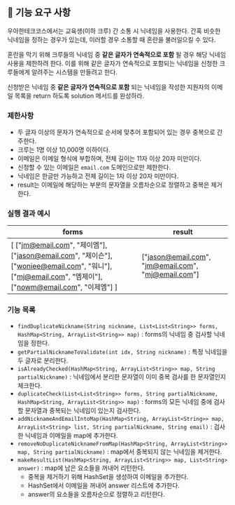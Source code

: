 ## 🚀 기능 요구 사항

우아한테크코스에서는 교육생(이하 크루) 간 소통 시 닉네임을 사용한다. 간혹 비슷한 닉네임을 정하는 경우가 있는데, 이러할 경우 소통할 때 혼란을 불러일으킬 수 있다.

혼란을 막기 위해 크루들의 닉네임 중 **같은 글자가 연속적으로 포함** 될 경우 해당 닉네임 사용을 제한하려 한다. 이를 위해 같은 글자가 연속적으로 포함되는 닉네임을 신청한 크루들에게 알려주는 시스템을 만들려고 한다.


신청받은 닉네임 중 **같은 글자가 연속적으로 포함** 되는 닉네임을 작성한 지원자의 이메일 목록을 return 하도록 solution 메서드를 완성하라.

### 제한사항

- 두 글자 이상의 문자가 연속적으로 순서에 맞추어 포함되어 있는 경우 중복으로 간주한다.
- 크루는 1명 이상 10,000명 이하이다.
- 이메일은 이메일 형식에 부합하며, 전체 길이는 11자 이상 20자 미만이다.
- 신청할 수 있는 이메일은 `email.com` 도메인으로만 제한한다.
- 닉네임은 한글만 가능하고 전체 길이는 1자 이상 20자 미만이다.
- result는 이메일에 해당하는 부분의 문자열을 오름차순으로 정렬하고 중복은 제거한다.

### 실행 결과 예시

| forms | result |
| --- | --- |
| [ ["jm@email.com", "제이엠"], ["jason@email.com", "제이슨"], ["woniee@email.com", "워니"], ["mj@email.com", "엠제이"], ["nowm@email.com", "이제엠"] ] | ["jason@email.com", "jm@email.com", "mj@email.com"] |


### 기능 목록
- `findDuplicateNickname(String nickname, List<List<String>> forms, HashMap<String, ArrayList<String>> map)` : forms의 닉네임 중 검사할 닉네임을 정한다.
- `getPartialNicknameToValidate(int idx, String nickname)` : 특정 닉네임을 두 글자로 분리한다.
- `isAlreadyChecked(HashMap<String, ArrayList<String>> map, String partialNickname)` : 닉네임에서 분리한 문자열이 이미 중복 검사를 한 문자열인지 체크한다.
- `duplicateCheck(List<List<String>> forms, String partialNickname, HashMap<String, ArrayList<String>> map)` : forms의 모든 닉네임 중에 검사할 문자열과 중복되는 닉네임이 있는지 검사한다.
- `addNicknameAndEmailIntoMap(HashMap<String, ArrayList<String>> map, ArrayList<String> list, String partialNickname, String email)` : 검사한 닉네임과 이메일을 map에 추가한다.
- `removeNoDuplicateNicknameFromMap(HashMap<String, ArrayList<String>> map, String partialNickname)` : map에서 중복되지 않는 닉네임을 제거한다.
- `makeResultList(HashMap<String, ArrayList<String>> map, List<String> answer)` : map에 남은 요소들을 꺼내어 리턴한다.
  - 중복을 제거하기 위해 HashSet을 생성하여 이메일을 추가한다.
  - HashSet에서 이메일을 꺼내어 answer 리스트에 추가한다.
  - answer의 요소들을 오름차순으로 정렬하고 리턴한다.
